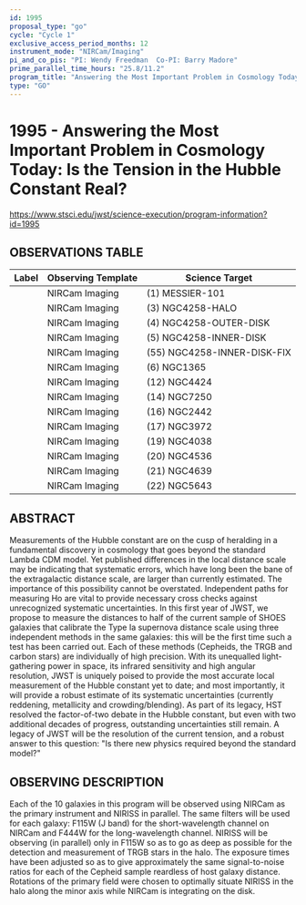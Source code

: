 ```yaml
---
id: 1995
proposal_type: "go"
cycle: "Cycle 1"
exclusive_access_period_months: 12
instrument_mode: "NIRCam/Imaging"
pi_and_co_pis: "PI: Wendy Freedman  Co-PI: Barry Madore"
prime_parallel_time_hours: "25.8/11.2"
program_title: "Answering the Most Important Problem in Cosmology Today: Is the Tension in the Hubble Constant Real?"
type: "GO"
---
```

# 1995 - Answering the Most Important Problem in Cosmology Today: Is the Tension in the Hubble Constant Real?
https://www.stsci.edu/jwst/science-execution/program-information?id=1995
## OBSERVATIONS TABLE
| Label | Observing Template | Science Target |
|-------|--------------------|---------------------------------|
|       | NIRCam Imaging     | (1) MESSIER-101                 |
|       | NIRCam Imaging     | (3) NGC4258-HALO                |
|       | NIRCam Imaging     | (4) NGC4258-OUTER-DISK          |
|       | NIRCam Imaging     | (5) NGC4258-INNER-DISK          |
|       | NIRCam Imaging     | (55) NGC4258-INNER-DISK-FIX     |
|       | NIRCam Imaging     | (6) NGC1365                     |
|       | NIRCam Imaging     | (12) NGC4424                    |
|       | NIRCam Imaging     | (14) NGC7250                    |
|       | NIRCam Imaging     | (16) NGC2442                    |
|       | NIRCam Imaging     | (17) NGC3972                    |
|       | NIRCam Imaging     | (19) NGC4038                    |
|       | NIRCam Imaging     | (20) NGC4536                    |
|       | NIRCam Imaging     | (21) NGC4639                    |
|       | NIRCam Imaging     | (22) NGC5643                    |

## ABSTRACT

Measurements of the Hubble constant are on the cusp of heralding in a fundamental discovery in cosmology that goes beyond the standard Lambda CDM model. Yet published differences in the local distance scale may be indicating that systematic errors, which have long been the bane of the extragalactic distance scale, are larger than currently estimated. The importance of this possibility cannot be overstated. Independent paths for measuring Ho are vital to provide necessary cross checks against unrecognized systematic uncertainties. In this first year of JWST, we propose to measure the distances to half of the current sample of SHOES galaxies that calibrate the Type Ia supernova distance scale using three independent methods in the same galaxies: this will be the first time such a test has been carried out. Each of these methods (Cepheids, the TRGB and carbon stars) are individually of high precision. With its unequalled light-gathering power in space, its infrared sensitivity and high angular resolution, JWST is uniquely poised to provide the most accurate local measurement of the Hubble constant yet to date; and most importantly, it will provide a robust estimate of its systematic uncertainties (currently reddening, metallicity and crowding/blending). As part of its legacy, HST resolved the factor-of-two debate in the Hubble constant, but even with two additional decades of progress, outstanding uncertainties still remain. A legacy of JWST will be the resolution of the current tension, and a robust answer to this question: "Is there new physics required beyond the standard model?"

## OBSERVING DESCRIPTION

Each of the 10 galaxies in this program will be observed using NIRCam as the primary instrument and NIRISS in parallel. The same filters will be used for each galaxy: F115W (J band) for the short-wavelength channel on NIRCam and F444W for the long-wavelength channel. NIRISS will be observing (in parallel) only in F115W so as to go as deep as possible for the detection and measurement of TRGB stars in the halo. The exposure times have been adjusted so as to give approximately the same signal-to-noise ratios for each of the Cepheid sample reardless of host galaxy distance. Rotations of the primary field were chosen to optimally situate NIRISS in the halo along the minor axis while NIRCam is integrating on the disk.